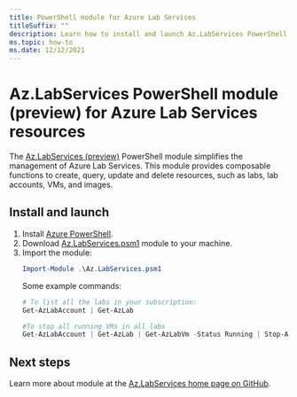 ```yaml
---
title: PowerShell module for Azure Lab Services
titleSuffix: ""
description: Learn how to install and launch Az.LabServices PowerShell module
ms.topic: how-to
ms.date: 12/12/2021
---
```


# Az.LabServices PowerShell module (preview) for Azure Lab Services resources

The [Az.LabServices (preview)](https://github.com/Azure/azure-devtestlab/tree/master/samples/ClassroomLabs/Modules/Library) PowerShell module simplifies the management of Azure Lab Services. This module provides composable functions to create, query, update and delete resources, such as labs, lab accounts, VMs, and images.

## Install and launch

1. Install [Azure PowerShell](/powershell/azure/). 
1. Download [Az.LabServices.psm1](https://github.com/Azure/azure-devtestlab/blob/master/samples/ClassroomLabs/Modules/Library/Az.LabServices.psm1) module to your machine.
1. Import the module:
    ```powershell
    Import-Module .\Az.LabServices.psm1
    ```
   Some example commands: 
    ```powershell
    # To list all the labs in your subscription:
    Get-AzLabAccount | Get-AzLab

    #To stop all running VMs in all labs
    Get-AzLabAccount | Get-AzLab | Get-AzLabVm -Status Running | Stop-AzLabVm
    ```
    
## Next steps

Learn more about module at the [Az.LabServices home page on GitHub](https://github.com/Azure/azure-devtestlab/tree/master/samples/ClassroomLabs/Modules/Library).
